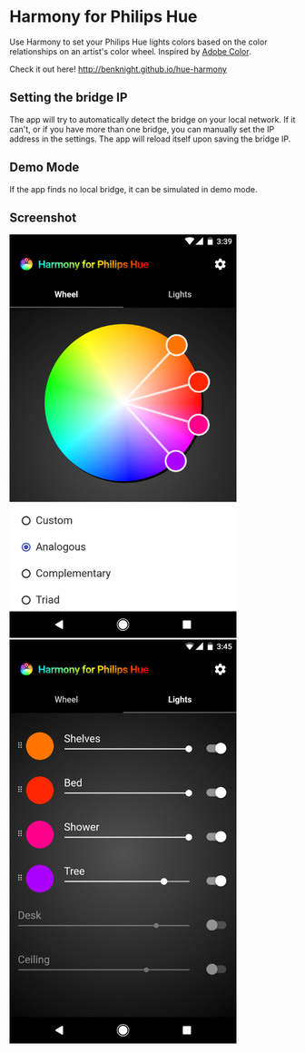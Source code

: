 # Harmony for Philips Hue

Use Harmony to set your Philips Hue lights colors based on the color relationships on an artist's color wheel. Inspired by [Adobe Color](https://color.adobe.com).

Check it out here! http://benknight.github.io/hue-harmony

## Setting the bridge IP

The app will try to automatically detect the bridge on your local network.  If it can't, or if you have more than one bridge, you can manually set the IP address in the settings.  The app will reload itself upon saving the bridge IP.

## Demo Mode

If the app finds no local bridge, it can be simulated in demo mode.

## Screenshot

<img src=screenshot.png alt=Screenshot width=400 /> <img src=screenshot2.png alt=Screenshot width=400 />
